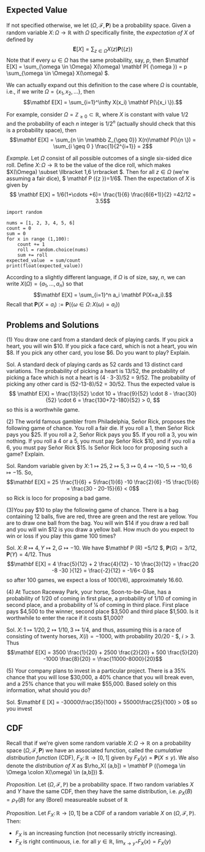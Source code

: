 ## Expected Value 

If not specified otherwise, we let $(\Omega, \mathcal F, \mathbf P)$ be a probability space. Given a random variable $X \colon \Omega \to \mathbb R$ with $\Omega$ specifically finite, the *expectation of $X$* of defined by 
$$
\mathbf E[X] = \sum_{ z \in \Omega} X(z) \mathbf P (\{z \})
$$
Note that if every $\omega \in \Omega$ has the same probability, say, $p$, then $\mathbf E[X] = \sum_{\omega \in \Omega} X(\omega) \mathbf P( \{\omega \}) = p \sum_{\omega \in \Omega} X(\omega) $.

We can actually expand out this definition to the case where $\Omega$ is countable, i.e., if we write $\Omega = \{x_1, x_2, \ldots \}$, then 
$$\mathbf E[X] = \sum_{i=1}^\infty X(x_i) \mathbf P(\{x_i \}).$$

For example, consider $\Omega = \mathbb Z_{\geq 0 } \subset \mathbb R$, where $X$ is constant with value $1/2$ and the probability of each $n$ integer is $1/2^n$ (actually should check that this is a probability space), then 
$$\mathbf E[X] = \sum_{n \in \mathbb Z_{\geq 0}} X(n)\mathbf P(\{n \}) = \sum_{i \geq 0 } \frac{1}{2^{i+1}} = 2$$

*Example.* Let $\Omega$ consist of all possible outcomes of a single six-sided dice roll. Define $X \colon \Omega \to \mathbb R$ to be the value of the dice roll, which makes $X(\Omega) \subset \llbracket 1,6 \rrbracket $. Then for all $z \in \Omega$ (we're assuming a fair dice), $ \mathbf P (\{z \})=1/6$. Then the expectation of $X$ is given by 
$$ \mathbf E[X] = 1/6(1+\cdots +6)= \frac{1}{6} \frac{6(6+1)}{2} =42/12 = 3.5$$
```
import random 

nums = [1, 2, 3, 4, 5, 6]
count = 0
sum = 0 
for x in range (1,100): 
    count += 1 
    roll = random.choice(nums)
    sum += roll
expected_value  = sum/count 
print(float(expected_value))
```
According to a slightly different language, if $\Omega$ is of size, say, $n$, we can write $X(\Omega) = \{a_1, \ldots, a_n \}$ so that
$$\mathbf E[X] = \sum_{i=1}^n a_i \mathbf P(X=a_i).$$ 
Recall that $\mathbf P(X=a_i) := \mathbf P ( \{ \omega \in \Omega \colon X(\omega) = a_i \})$

## Problems and Solutions

(1) You draw one card from a standard deck of playing cards. If you pick a heart, you will win $10. If you pick a face card, which is not a heart, you win $8. If you pick any other card, you lose $6. Do you want to play? Explain.

Sol. A standard deck of playing cards as 52 cards and 13 distinct card variations. The probability of picking a heart is 13/52, the probability of picking a face which is not a heart is (4 $\cdot$ 3-3)/52 = 9/52. The probability of picking any other card is (52-13-8)/52 = 30/52. Thus the expected value is 
$$ \mathbf E[X] = \frac{13}{52} \cdot 10 + \frac{9}{52} \cdot 8 - \frac{30}{52} \cdot 6 = \frac{130+72-180}{52} > 0, $$
so this is a worthwhile game. 

(2) The world famous gambler from Philadelphia, Señor Rick, proposes the following game of chance. You roll a fair die. If you roll a 1, then Señor Rick pays you $25. If you roll a 2, Señor Rick pays you $5. If you roll a 3, you win nothing. If you roll a 4 or a 5, you must pay Señor Rick $10, and if you roll a 6, you must pay Señor Rick $15. Is Señor Rick loco for proposing such a game? Explain.

Sol. Random variable given by $X \colon 1 \mapsto 25, 2 \mapsto 5, 3 \mapsto 0, 4 \mapsto -10, 5 \mapsto -10, 6 \mapsto -15$. So,
$$\mathbf E[X] = 25 \frac{1}{6} + 5\frac{1}{6} -10 \frac{2}{6} -15 \frac{1}{6} = \frac{30 - 20-15}{6} < 0$$
so Rick is loco for proposing a bad game.

(3)You pay $10 to play the following game of chance. There is a bag containing 12 balls, five are red, three are green and the rest are yellow. You are to draw one ball from the bag. You will win $14 if you draw a red ball and you will win $12 is you draw a yellow ball. How much do you expect to win or loss if you play this game 100 times?

Sol. $X \colon R \mapsto 4, Y \mapsto 2, G \mapsto -10$. We have $\mathbf P (R) =5/12 $, $\mathbf P(G) = 3/12$, $\mathbf P(Y) = 4/12$. Thus 
$$\mathbf E[X] = 4 \frac{5}{12} + 2 \frac{4}{12} - 10 \frac{3}{12} = \frac{20 -8 -30 }{12} = \frac{-2}{12} = -1/6< 0 $$ 
so after 100 games, we expect a loss of $100 (1/6)$, approximately 16.60.

(4) At Tucson Raceway Park, your horse, Soon-to-be-Glue, has a probability of 1/20 of coming in first place, a probability of 1/10 of coming in second place, and a probability of 1⁄4 of coming in third place. First place pays $4,500 to the winner, second place $3,500 and third place $1,500. Is it worthwhile to enter the race if it costs $1,000?

Sol. $X \colon 1 \mapsto 1/20 , 2 \mapsto 1/10, 3 \mapsto 1/4$, and thus, assuming this is a race of consisting of twenty horses, $X(i) = -1000$, with probability 20/20 - $, $i > 3$. Thus $$\mathbf E[X] = 3500 \frac{1}{20} + 2500 \frac{2}{20} + 500 \frac{5}{20} -1000 \frac{8}{20} = \frac{11000-8000}{20}$$


(5) Your company plans to invest in a particular project. There is a 35% chance that you will
lose $30,000, a 40% chance that you will break even, and a 25% chance that you will make
$55,000. Based solely on this information, what should you do?

Sol. $\mathbf E [X] = -30000\frac{35}{100} + 55000\frac{25}{100} > 0$ so you invest
## CDF
Recall that if we're given some random variable $X \colon \Omega \to \mathbb R$ on a probability space $(\Omega, \mathcal F , \mathbf P)$ we have an associated function, called the *cumulative distribution function* (CDF), $F_X \colon \mathbb R \to [0,1]$ given by $F_X(y) = \mathbf P(X \leq y)$. 
We also denote the *distribution of $X$* as $\rho_X( (a,b]) = \mathbf P (\{\omega \in \Omega \colon X(\omega)  \in (a,b]\}) $.

*Proposition.* Let $(\Omega, \mathcal F, \mathbb P)$ be a probability space. If two random variables  $X$ and $Y$ have the same CDF, then they have the same distribution, i.e. $\rho_X(B) = \rho_Y(B)$ for any (Borel) measureable subset of $\mathbb R$

*Proposition.* Let $F_X \colon \mathbb R \to [0,1]$ be a CDF of a random variable $X$ on $(\Omega, \mathcal F, \mathbb P)$. Then:
- $F_X$ is an increasing function (not necessarily strictly increasing).
- $F_X$ is right continuous, i.e. for all $y \in \mathbb R$, $\lim_{x \to y^+} F_X(x)  = F_X(y)$